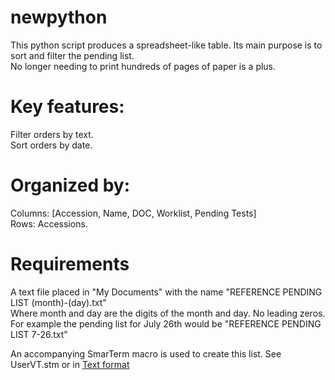 # newpython

This python script produces a spreadsheet-like table. Its main purpose is to sort and filter the pending list.  
No longer needing to print hundreds of pages of paper is a plus.

# Key features:  
Filter orders by text.  
Sort orders by date.

# Organized by:
Columns: [Accession, Name, DOC, Worklist, Pending Tests]  
Rows: Accessions.  

# Requirements

A text file placed in "My Documents" with the name "REFERENCE PENDING LIST (month)-(day).txt"  
Where month and day are the digits of the month and day. No leading zeros.  
For example the pending list for July 26th would be "REFERENCE PENDING LIST 7-26.txt"


An accompanying SmarTerm macro is used to create this list. See UserVT.stm or in [Text format](https://0bin.net/paste/W46-CwVSK8K0Lcfp#wN1opncV7E2R+AI-JPko++iSPiie0slujtKgD3Fk3+S)
